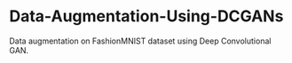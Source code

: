 # Data-Augmentation-Using-DCGANs

Data augmentation on FashionMNIST dataset using Deep Convolutional GAN.
